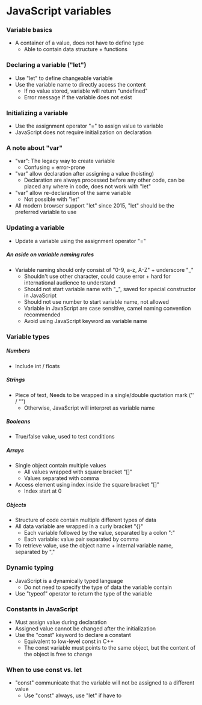 # JavaScript variables

### Variable basics

- A container of a value, does not have to define type
  - Able to contain data structure + functions

### Declaring a variable ("let")

- Use "let" to define changeable variable
- Use the variable name to directly access the content
  - If no value stored, variable will return "undefined"
  - Error message if the variable does not exist

### Initializing a variable

- Use the assignment operator "=" to assign value to variable
- JavaScript does not require initialization on declaration

### A note about "var"

- "var": The legacy way to create variable
  - Confusing + error-prone
- "var" allow declaration after assigning a value (hoisting)
  - Declaration are always processed before any other code, can be placed any where in code, does not work with "let"
- "var" allow re-declaration of the same variable
  - Not possible with "let"
- All modern browser support "let" since 2015, "let" should be the preferred variable to use

### Updating a variable

- Update a variable using the assignment operator "="

##### An aside on variable naming rules

- Variable naming should only consist of "0-9, a-z, A-Z" + underscore "_"
  - Shouldn't use other character, could cause error + hard for international audience to understand
  - Should not start variable name with "_", saved for special constructor in JavaScript
  - Should not use number to start variable name, not allowed
  - Variable in JavaScript are case sensitive, camel naming convention recommended
  - Avoid using JavaScript keyword as variable name

### Variable types

##### Numbers

- Include int / floats

##### Strings

- Piece of text, Needs to be wrapped in a single/double quotation mark ('' / "")
  - Otherwise, JavaScript will interpret as variable name

##### Booleans

- True/false value, used to test conditions

##### Arrays

- Single object contain multiple values
  - All values wrapped with square bracket "[]"
  - Values separated with comma
- Access element using index inside the square bracket "[]"
  - Index start at 0

##### Objects

- Structure of code contain multiple different types of data
- All data variable are wrapped in a curly bracket "{}"
  - Each variable followed by the value, separated by a colon ":"
  - Each variable: value pair separated by comma
- To retrieve value, use the object name + internal variable name, separated by ","

### Dynamic typing

- JavaScript is a dynamically typed language
  - Do not need to specify the type of data the variable contain
- Use "typeof" operator to return the type of the variable

### Constants in JavaScript

- Must assign value during declaration
- Assigned value cannot be changed after the initialization
- Use the "const" keyword to declare a constant
  - Equivalent to low-level const in C++
  - The const variable must points to the same object, but the content of the object is free to change

### When to use const vs. let

- "const" communicate that the variable will not be assigned to a different value
  - Use "const" always, use "let" if have to